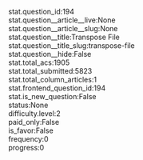 stat.question_id:194  
stat.question__article__live:None  
stat.question__article__slug:None  
stat.question__title:Transpose File  
stat.question__title_slug:transpose-file  
stat.question__hide:False  
stat.total_acs:1905  
stat.total_submitted:5823  
stat.total_column_articles:1  
stat.frontend_question_id:194  
stat.is_new_question:False  
status:None  
difficulty.level:2  
paid_only:False  
is_favor:False  
frequency:0  
progress:0  
